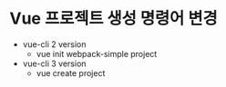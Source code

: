 # Vue 프로젝트 생성 명령어 변경

- vue-cli 2 version
  - vue init webpack-simple project
- vue-cli 3 version
  - vue create project

